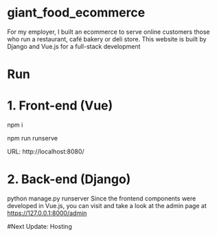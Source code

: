 # giant_food_ecommerce
For my employer, I built an ecommerce to serve online customers those who run a restaurant, café bakery or deli store. This website is built by Django and Vue.js for a full-stack development

# Run

# 1. Front-end (Vue)

npm i

npm run runserve

URL: http://localhost:8080/

# 2. Back-end (Django)

python manage.py runserver
Since the frontend components were developed in Vue.js, you can visit and take a look at the admin page at https://127.0.0.1:8000/admin 


#Next Update:
Hosting 
